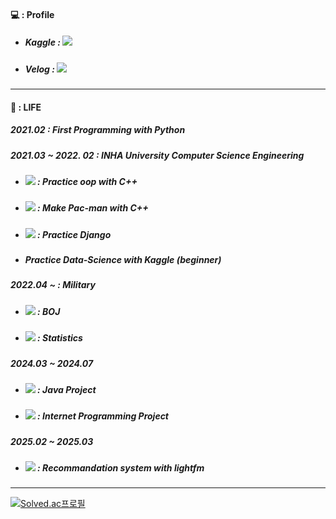 #### :computer: : Profile 
* ##### Kaggle :  <a href="https://www.kaggle.com/qkrdyddnr"><img src="https://img.shields.io/badge/Kaggle-20BEFF?style=flat-square&logo=Kaggle&logoColor=blue"/></a>

* ##### Velog : <a href="https://velog.io/@yongukpark"><img src="https://img.shields.io/badge/Velog-20C997?style=flat-square&logo=Velog&logoColor=white"/></a>
---

#### :seedling: : LIFE 
#####  2021.02 : First Programming with Python
#####  2021.03 ~ 2022. 02 : INHA University Computer Science Engineering
* ##### <a href="https://github.com/yongukpark/oop"><img src="https://img.shields.io/badge/Github-181717?style=flat-square&logo=Github&logoColor=white"/></a> : Practice oop with C++
* ##### <a href="https://github.com/yongukpark/Pac-man"><img src="https://img.shields.io/badge/Github-181717?style=flat-square&logo=Github&logoColor=white"/></a> : Make Pac-man with C++
* ##### <a href="https://github.com/yongukpark/pybo"><img src="https://img.shields.io/badge/Github-181717?style=flat-square&logo=Github&logoColor=white"/></a> : Practice Django
* ##### Practice Data-Science with Kaggle (beginner)
##### 2022.04 ~ : Military
* ##### <a href="https://github.com/yongukpark/BOJ"><img src="https://img.shields.io/badge/Github-181717?style=flat-square&logo=Github&logoColor=white"/></a> : BOJ
* ##### <a href="https://velog.io/@yongukpark/series/Statistics"><img src="https://img.shields.io/badge/Velog-20C997?style=flat-square&logo=Velog&logoColor=white"/></a> : Statistics
##### 2024.03 ~ 2024.07
* ##### <a href="https://github.com/yongukpark/NewsManageProgram"><img src="https://img.shields.io/badge/Github-181717?style=flat-square&logo=Github&logoColor=white"/></a> : Java Project
* ##### <a href="https://github.com/yongukpark/Typing-Practice"><img src="https://img.shields.io/badge/Github-181717?style=flat-square&logo=Github&logoColor=white"/></a> : Internet Programming Project
##### 2025.02 ~ 2025.03
* ##### <a href="https://github.com/yongukpark/RS_lightfm"><img src="https://img.shields.io/badge/Github-181717?style=flat-square&logo=Github&logoColor=white"/></a> : Recommandation system with lightfm
---
[![Solved.ac프로필](http://mazassumnida.wtf/api/v2/generate_badge?boj=tkzj02)](https://solved.ac/tkzj02)
